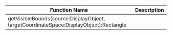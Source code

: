 | Function Name | Description |
| --------------------- | --------------------------------- |
| getVisibleBounds(source:DisplayObject, targetCoordinateSpace:DisplayObject):Rectangle |  |